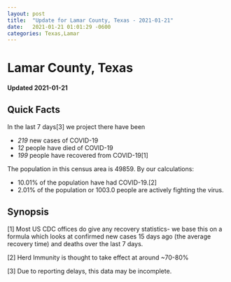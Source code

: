 ```yaml
---
layout: post
title:  "Update for Lamar County, Texas - 2021-01-21"
date:   2021-01-21 01:01:29 -0600
categories: Texas,Lamar
---
```


# Lamar County, Texas
#### Updated 2021-01-21

## Quick Facts

In the last 7 days[3] we project there have been
- *219* new cases of COVID-19
- *12* people have died of COVID-19
- *199* people have recovered from COVID-19[1]

The population in this census area is 49859. By our calculations:
- 10.01% of the population have had COVID-19.[2]
- 2.01% of the population or 1003.0 people are actively fighting the virus.

## Synopsis




[1] Most US CDC offices do give any recovery statistics- we base this on a formula which looks at confirmed new cases
15 days ago (the average recovery time) and deaths over the last 7 days.

[2] Herd Immunity is thought to take effect at around ~70-80%

[3] Due to reporting delays, this data may be incomplete.
 
    